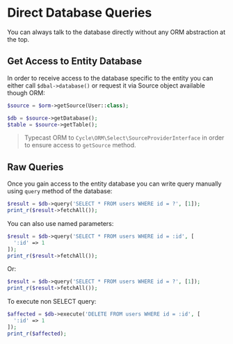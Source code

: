 # Direct Database Queries
You can always talk to the database directly without any ORM abstraction at the top.

## Get Access to Entity Database
In order to receive access to the database specific to the entity you can either call `$dbal->database()` or request it via Source object
available though ORM:

```php
$source = $orm->getSource(User::class);

$db = $source->getDatabase();
$table = $source->getTable();
```

> Typecast ORM to `Cycle\ORM\Select\SourceProviderInterface` in order to ensure access to `getSource` method.

## Raw Queries
Once you gain access to the entity database you can write query manually using `query` method of the database:

```php
$result = $db->query('SELECT * FROM users WHERE id = ?', [1]);
print_r($result->fetchAll());
```

You can also use named parameters:

```php
$result = $db->query('SELECT * FROM users WHERE id = :id', [
  ':id' => 1
]);
print_r($result->fetchAll());
```

Or:

```php
$result = $db->query('SELECT * FROM users WHERE id = ?', [1]);
print_r($result->fetchAll());
```

To execute non SELECT query:

```php
$affected = $db->execute('DELETE FROM users WHERE id = :id', [
  ':id' => 1
]);
print_r($affected);
```
